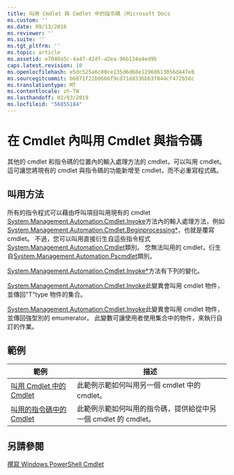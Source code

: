 ```yaml
---
title: 叫用 Cmdlet 與 Cmdlet 中的指令碼 |Microsoft Docs
ms.custom: ''
ms.date: 09/13/2016
ms.reviewer: ''
ms.suite: ''
ms.tgt_pltfrm: ''
ms.topic: article
ms.assetid: e7040a5c-4a47-42df-a2ea-96b134a4ed9b
caps.latest.revision: 10
ms.openlocfilehash: e5dc525a6c80ce135d6d68e12968613056d447e8
ms.sourcegitcommit: b6871f21bd666f9cd71dd336bb3f844cf472b56c
ms.translationtype: MT
ms.contentlocale: zh-TW
ms.lasthandoff: 02/03/2019
ms.locfileid: "56855184"
---
```

# <a name="invoking-cmdlets-and-scripts-within-a-cmdlet"></a>在 Cmdlet 內叫用 Cmdlet 與指令碼

其他的 cmdlet 和指令碼的位置內的輸入處理方法的 cmdlet，可以叫用 cmdlet。 這可讓您將現有的 cmdlet 與指令碼的功能新增至 cmdlet，而不必重寫程式碼。

## <a name="the-invoke-method"></a>叫用方法

所有的指令程式可以藉由呼叫項目叫用現有的 cmdlet [System.Management.Automation.Cmdlet.Invoke](/dotnet/api/System.Management.Automation.Cmdlet.Invoke)方法內的輸入處理方法，例如[System.Management.Automation.Cmdlet.Beginprocessing*](/dotnet/api/System.Management.Automation.Cmdlet.BeginProcessing)，也就是覆寫 cmdlet。 不過，您可以叫用直接衍生自這些指令程式[System.Management.Automation.Cmdlet](/dotnet/api/System.Management.Automation.Cmdlet)類別。 您無法叫用的 cmdlet，衍生自[System.Management.Automation.Pscmdlet](/dotnet/api/System.Management.Automation.PSCmdlet)類別。

[System.Management.Automation.Cmdlet.Invoke*](/dotnet/api/System.Management.Automation.Cmdlet.Invoke)方法有下列的變化。

[System.Management.Automation.Cmdlet.Invoke](/dotnet/api/System.Management.Automation.Cmdlet.Invoke)此變異會叫用 cmdlet 物件，並傳回"T"type 物件的集合。

[System.Management.Automation.Cmdlet.Invoke](/dotnet/api/System.Management.Automation.Cmdlet.Invoke)此變異會叫用 cmdlet 物件，並傳回強型別的 emumerator。 此變數可讓使用者使用集合中的物件，來執行自訂的作業。

## <a name="examples"></a>範例

|範例|描述|
|-------------|-----------------|
|[叫用 Cmdlet 中的 Cmdlet](./how-to-invoke-a-cmdlet-from-within-a-cmdlet.md)|此範例示範如何叫用另一個 cmdlet 中的 cmdlet。|
|[叫用的指令碼中的 Cmdlet](./how-to-invoke-scripts-within-a-cmdlet.md)|此範例示範如何叫用的指令碼，提供給從中另一個 cmdlet 的 cmdlet。|

## <a name="see-also"></a>另請參閱

[撰寫 Windows PowerShell Cmdlet](./writing-a-windows-powershell-cmdlet.md)
